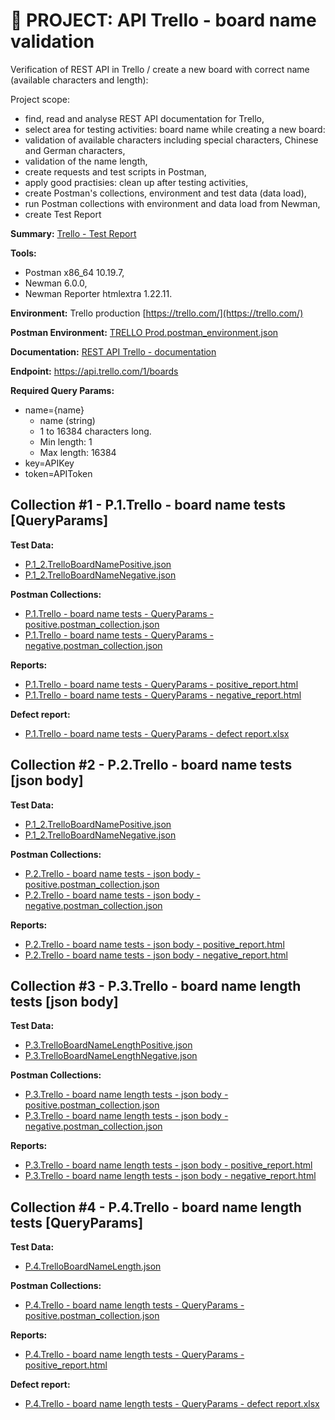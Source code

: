 # :file_folder: PROJECT: API Trello - board name validation
Verification of REST API in Trello / create a new board with correct name (available characters and length):

Project scope:

- find, read and analyse REST API documentation for Trello,
- select area for testing activities: board name while creating a new board:
- validation of available characters including special characters, Chinese and German characters,
- validation of the name length,
- create requests and test scripts in Postman,
- apply good practisies: clean up after testing activities,
- create Postman's collections, environment and test data (data load),
- run Postman collections with environment and data load from Newman,
- create Test Report

**Summary:** [Trello - Test Report](https://drive.google.com/file/d/1WEboOLbMr4NWALqAs4NdX8bfnKXTYbLh/view?usp=drive_link)

**Tools:**
- Postman x86_64 10.19.7,
- Newman 6.0.0,
- Newman Reporter htmlextra 1.22.11.

**Environment:** Trello production [https://trello.com/](https://trello.com/)

**Postman Environment:** [TRELLO Prod.postman_environment.json](https://drive.google.com/file/d/17MM5R5H40Rii3WUDZgAQbNZw2OT2jxvu/view?usp=drive_link)

**Documentation:** [REST API Trello - documentation](https://developer.atlassian.com/cloud/trello/rest/api-group-boards/#api-boards-post)

**Endpoint:** https://api.trello.com/1/boards

**Required Query Params:**
- name={name}
    - name (string)
    - 1 to 16384 characters long.
    - Min length: 1
    - Max length: 16384
- key=APIKey
- token=APIToken

## Collection #1 - P.1.Trello - board name tests [QueryParams]

**Test Data:**
- [P.1_2.TrelloBoardNamePositive.json](https://drive.google.com/file/d/1Dk6x6D84aH9lIoAvXT-x8rsVRmYbit5H/view?usp=drive_link)
- [P.1_2.TrelloBoardNameNegative.json](https://drive.google.com/file/d/1w-0a1irkWvm-cZ-w18uWi11MFqtrdBW-/view?usp=drive_link)

**Postman Collections:**
- [P.1.Trello - board name tests - QueryParams - positive.postman_collection.json](https://drive.google.com/file/d/1YMIxFsuVzA6m2y2U_3UHpAfQ8U7tTNU7/view?usp=drive_link)
- [P.1.Trello - board name tests - QueryParams - negative.postman_collection.json](https://drive.google.com/file/d/19FzL6SFdaaKoeve6OfAo25LAJFsd-GMI/view?usp=drive_link)

**Reports:**
- [P.1.Trello - board name tests - QueryParams - positive_report.html](https://drive.google.com/file/d/1oEbkyK-6I6if8X3sDYxLJqaAL8M5vXLx/view?usp=drive_link)
- [P.1.Trello - board name tests - QueryParams - negative_report.html](https://drive.google.com/file/d/12z0n4Lf93NclgvUoMHuOA4G6Kb9KFqtw/view?usp=drive_link)

**Defect report:**
- [P.1.Trello - board name tests - QueryParams - defect report.xlsx](https://docs.google.com/spreadsheets/d/1398HPZYEmQ9QQNxpGLPKTvnsaAFhvIun/edit?usp=drive_link&ouid=105556741090660469965&rtpof=true&sd=true)


## Collection #2 - P.2.Trello - board name tests [json body]

**Test Data:**
- [P.1_2.TrelloBoardNamePositive.json](https://drive.google.com/file/d/1Dk6x6D84aH9lIoAvXT-x8rsVRmYbit5H/view?usp=drive_link)
- [P.1_2.TrelloBoardNameNegative.json](https://drive.google.com/file/d/1w-0a1irkWvm-cZ-w18uWi11MFqtrdBW-/view?usp=drive_link)

**Postman Collections:**
- [P.2.Trello - board name tests - json body - positive.postman_collection.json](https://drive.google.com/file/d/1FiDwpvIoTylZGtJrlyrPQhTzi_NBZcxO/view?usp=drive_link)
- [P.2.Trello - board name tests - json body - negative.postman_collection.json](https://drive.google.com/file/d/1HLpjCMaLiHbojX-Zwip_f1rKerD7T2cq/view?usp=drive_link)

**Reports:**
- [P.2.Trello - board name tests - json body - positive_report.html](https://drive.google.com/file/d/1GnymfUo6T1sToO1w94Y38Ksdh9a7udHf/view?usp=drive_link)
- [P.2.Trello - board name tests - json body - negative_report.html](https://drive.google.com/file/d/1MNvIgZwbVMCnh9EHeW-FGRqJO3Qw4Bm-/view?usp=drive_link)

## Collection #3 - P.3.Trello - board name length tests [json body]

**Test Data:**
- [P.3.TrelloBoardNameLengthPositive.json](https://drive.google.com/file/d/1C_lfp5nLYZfOfwkjet11W1rdElSq0wb1/view?usp=drive_link)
- [P.3.TrelloBoardNameLengthNegative.json](https://drive.google.com/file/d/1WS3gZmo4_hDfVvBmy1gWxvgWRG5296UZ/view?usp=drive_link)

**Postman Collections:**
- [P.3.Trello - board name length tests - json body - positive.postman_collection.json](https://drive.google.com/file/d/1b3fVL7fN4FFMDxmcpW3vT5J-IBumYlZN/view?usp=drive_link)
- [P.3.Trello - board name length tests - json body - negative.postman_collection.json](https://drive.google.com/file/d/1sYbQcYkfzMiw2vHuIe0vkgIF-5wYRap4/view?usp=drive_link)

**Reports:**
- [P.3.Trello - board name length tests - json body - positive_report.html](https://drive.google.com/file/d/1tu7Ku9yGaOncyFz6EwQ0Xs2fch9ijbXm/view?usp=drive_link)
- [P.3.Trello - board name length tests - json body - negative_report.html](https://drive.google.com/file/d/1RQl8llWePthWaT_Z8sp16oyOjfKHpL8v/view?usp=drive_link)

## Collection #4 - P.4.Trello - board name length tests [QueryParams]

**Test Data:**
- [P.4.TrelloBoardNameLength.json](https://drive.google.com/file/d/1mojGpljVZPb9qDzlwg3YOmzxdYuGLKc0/view?usp=drive_link)

**Postman Collections:**
- [P.4.Trello - board name length tests - QueryParams - positive.postman_collection.json](https://drive.google.com/file/d/1vUdeTJY99LldDihnElxxrKBjAmJ4_N5K/view?usp=drive_link)

**Reports:**
- [P.4.Trello - board name length tests - QueryParams - positive_report.html](https://drive.google.com/file/d/14K90HbwKOvs5JElCQ5_we0rztc5ZZ5qk/view?usp=drive_link)

**Defect report:**
- [P.4.Trello - board name length tests - QueryParams - defect report.xlsx](https://docs.google.com/spreadsheets/d/1nsYtfU4DmQzDb1kyzSFH3jafBvj79WTB/edit?usp=drive_link&ouid=105556741090660469965&rtpof=true&sd=true)
